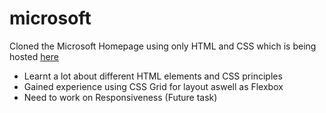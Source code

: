 # microsoft
Cloned the Microsoft Homepage using only HTML and CSS which is being hosted [here](https://abasher423.github.io/microsoft/)

- Learnt a lot about different HTML elements and CSS principles
- Gained experience using CSS Grid for layout aswell as Flexbox
- Need to work on Responsiveness (Future task)
